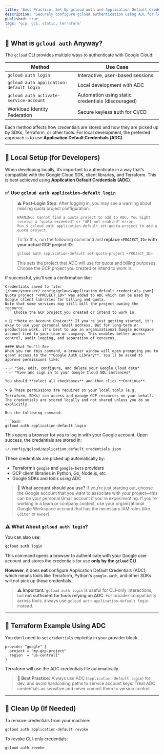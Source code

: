 ```yaml
---
title: 'Best Practice: Set Up gcloud auth and Application Default Credentials (ADC)'
description: 'Securely configure gcloud authentication using ADC for local development and Terraform workflows.'
published: true
tags: 'gcp, gcs, static, terraform'
---
```


## 🔐 What is `gcloud auth` Anyway?

The `gcloud` CLI provides multiple ways to authenticate with Google Cloud:

| Method                                  | Use Case                                          |
| --------------------------------------- | ------------------------------------------------- |
| `gcloud auth login`                     | Interactive, user-based sessions                  |
| `gcloud auth application-default login` | Local development with ADC                        |
| `gcloud auth activate-service-account`  | Automation using static credentials (discouraged) |
| Workload Identity Federation            | Secure keyless auth for CI/CD                     |

Each method affects how credentials are stored and how they are picked up by SDKs, Terraform, or other tools. For local development, the preferred approach is to use **Application Default Credentials (ADC)**.

---

## 🧪 Local Setup (for Developers)

When developing locally, it’s important to authenticate in a way that’s compatible with the Google Cloud SDK, client libraries, and Terraform. This is best achieved using **Application Default Credentials (ADC)**.

### ✅ Use `gcloud auth application-default login`

> ⚠️ **Post-Login Step:** After logging in, you may see a warning about missing quota project configuration:
>
> ```plaintext
> WARNING: Cannot find a quota project to add to ADC. You might receive a "quota exceeded" or "API not enabled" error.
> Run $ gcloud auth application-default set-quota-project to add a quota project.
> ```
>
> To fix this, run the following command and **replace `<PROJECT_ID>` with your actual GCP project ID**:
>
> ```bash
> gcloud auth application-default set-quota-project <PROJECT_ID>
> ```
>
> This sets the project that ADC will use for quota and billing purposes. Choose the GCP project you created or intend to work in.

If successful, you’ll see a confirmation like:

````plaintext
Credentials saved to file: [/home/youruser/.config/gcloud/application_default_credentials.json]
Quota project "<PROJECT_ID>" was added to ADC which can be used by Google client libraries for billing and quota.
Note that some services may still bill the project owning the resource.
``` Choose the GCP project you created or intend to work in.

> 📌 **Note on Account Choice:** If you're just getting started, it's okay to use your personal Gmail address. But for long-term or production work, it's best to use an organizational Google Workspace account tied to your team or company. This enables better access control, audit logging, and separation of concerns.

#### What You'll See
When you run this command, a browser window will open prompting you to grant access to the **Google Auth Library**. You'll be asked to approve permissions like:

- ✅ *See, edit, configure, and delete your Google Cloud data*
- ✅ *View and sign in to your Google Cloud SQL instances*

You should **select all checkboxes** and then click **Continue**.

> 🔒 These permissions are required so your local tools (e.g. Terraform, SDKs) can access and manage GCP resources on your behalf. The credentials are stored locally and not shared unless you do so explicitly.

Run the following command:

```bash
gcloud auth application-default login
````

This opens a browser for you to log in with your Google account. Upon success, the credentials are stored in:

```bash
~/.config/gcloud/application_default_credentials.json
```

These credentials are picked up automatically by:

* Terraform’s `google` and `google-beta` providers
* GCP client libraries in Python, Go, Node.js, etc.
* Google SDKs and tools using ADC

> 🧠 **What account should you use?**
> If you’re just starting out, choose the Google account that you want to associate with your project—this can be your personal Gmail account if you're experimenting. If you’re working in a team or company context, use your organizational Google Workspace account that has the necessary IAM roles (like `Editor` or `Owner`).

### ⚠️ What About `gcloud auth login`?

You can also use:

```bash
gcloud auth login
```

This command opens a browser to authenticate with your Google user account and stores the credentials for use **only by the `gcloud` CLI**.

**However**, it does **not** configure Application Default Credentials (ADC), which means tools like Terraform, Python's `google-auth`, and other SDKs will not pick up these credentials.

> ⚠️ **Important:** `gcloud auth login` is useful for CLI-only interactions, but **not sufficient for tools relying on ADC**. For broader compatibility across tools, always use `gcloud auth application-default login` instead.

---

## 🧠 Terraform Example Using ADC

You don’t need to set `credentials` explicitly in your provider block:

```hcl
provider "google" {
  project = "my-gcp-project"
  region  = "us-central1"
}
```

Terraform will use the ADC credentials file automatically.

> 🔐 **Best Practice:** Always use ADC (`application-default login`) for dev, and avoid hardcoding paths to service account keys. Treat ADC credentials as sensitive and never commit them to version control.

---

## 🧼 Clean Up (If Needed)

To remove credentials from your machine:

```bash
gcloud auth application-default revoke
```

To revoke CLI-only credentials:

```bash
gcloud auth revoke
```
